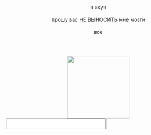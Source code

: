 

###

<p align="center">я акуя <br><br>прошу вас НЕ ВЫНОСИТЬ мне мозги<br><br>все<br><br>
<br>

###

###

<div align="center">
  <img height="170" src="https://i.ibb.co/tTGcyyGV/Untitled537-20250523044548.png"  />
</div>

<input type="mr-areyoustupid" style="font-size: 20px;">
